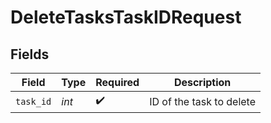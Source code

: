 # DeleteTasksTaskIDRequest


## Fields

| Field                    | Type                     | Required                 | Description              |
| ------------------------ | ------------------------ | ------------------------ | ------------------------ |
| `task_id`                | *int*                    | :heavy_check_mark:       | ID of the task to delete |